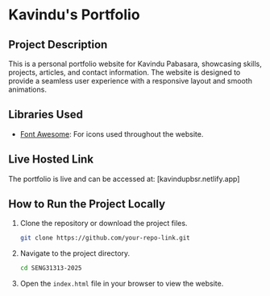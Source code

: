 # Kavindu's Portfolio

## Project Description
This is a personal portfolio website for Kavindu Pabasara, showcasing skills, projects, articles, and contact information. The website is designed to provide a seamless user experience with a responsive layout and smooth animations.

## Libraries Used
- [Font Awesome](https://cdnjs.cloudflare.com/ajax/libs/font-awesome/6.1.1/css/all.min.css): For icons used throughout the website.

## Live Hosted Link
The portfolio is live and can be accessed at:
[kavindupbsr.netlify.app]

## How to Run the Project Locally
1. Clone the repository or download the project files.
   ```bash
   git clone https://github.com/your-repo-link.git
   ```
2. Navigate to the project directory.
   ```bash
   cd SENG31313-2025
   ```
3. Open the `index.html` file in your browser to view the website.
